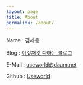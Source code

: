 ```yaml
---
layout: page
title: About
permalink: /about/
---
```


Name : 김세용

Blog : [이것저것 다하는 블로그](https://shocora.blog.me)

E-Mail : <useworld@daum.net>

Github : [Useworld](https://github.com/useworld/useworld.github.io)

